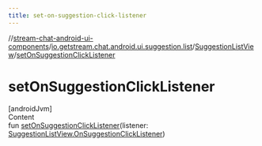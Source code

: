 ```yaml
---
title: set-on-suggestion-click-listener
---
```

//[stream-chat-android-ui-components](../../../index.md)/[io.getstream.chat.android.ui.suggestion.list](../index.md)/[SuggestionListView](index.md)/[setOnSuggestionClickListener](setOnSuggestionClickListener.md)



# setOnSuggestionClickListener  
[androidJvm]  
Content  
fun [setOnSuggestionClickListener](setOnSuggestionClickListener.md)(listener: [SuggestionListView.OnSuggestionClickListener](OnSuggestionClickListener/index.md))  



